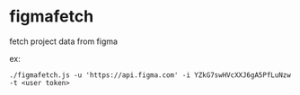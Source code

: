 # figmafetch

fetch project data from figma

ex:
```
./figmafetch.js -u 'https://api.figma.com' -i YZkG7swHVcXXJ6gA5PfLuNzw -t <user token> 

```
